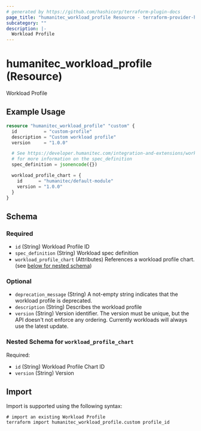 ```yaml
---
# generated by https://github.com/hashicorp/terraform-plugin-docs
page_title: "humanitec_workload_profile Resource - terraform-provider-humanitec"
subcategory: ""
description: |-
  Workload Profile
---
```


# humanitec_workload_profile (Resource)

Workload Profile

## Example Usage

```terraform
resource "humanitec_workload_profile" "custom" {
  id          = "custom-profile"
  description = "Custom workload profile"
  version     = "1.0.0"

  # See https://developer.humanitec.com/integration-and-extensions/workload-profiles/custom-workload-profiles/
  # for more information on the spec_definition
  spec_definition = jsonencode({})

  workload_profile_chart = {
    id      = "humanitec/default-module"
    version = "1.0.0"
  }
}
```

<!-- schema generated by tfplugindocs -->
## Schema

### Required

- `id` (String) Workload Profile ID
- `spec_definition` (String) Workload spec definition
- `workload_profile_chart` (Attributes) References a workload profile chart. (see [below for nested schema](#nestedatt--workload_profile_chart))

### Optional

- `deprecation_message` (String) A not-empty string indicates that the workload profile is deprecated.
- `description` (String) Describes the workload profile
- `version` (String) Version identifier. The version must be unique, but the API doesn't not enforce any ordering. Currently workloads will always use the latest update.

<a id="nestedatt--workload_profile_chart"></a>
### Nested Schema for `workload_profile_chart`

Required:

- `id` (String) Workload Profile Chart ID
- `version` (String) Version

## Import

Import is supported using the following syntax:

```shell
# import an existing Workload Profile
terraform import humanitec_workload_profile.custom profile_id
```
